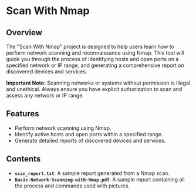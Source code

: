 # Scan With Nmap

## Overview
The "Scan With Nmap" project is designed to help users learn how to perform network scanning and reconnaissance using Nmap. This tool will guide you through the process of identifying hosts and open ports on a specified network or IP range, and generating a comprehensive report on discovered devices and services.

**Important Note:** Scanning networks or systems without permission is illegal and unethical. Always ensure you have explicit authorization to scan and assess any network or IP range.

## Features
- Perform network scanning using Nmap.
- Identify active hosts and open ports within a specified range.
- Generate detailed reports of discovered devices and services.

## Contents
- **`scan_report.txt`**: A sample report generated from a Nmap scan.
- **`Basic-Network-Scanning-with-Nmap.pdf`**: A sample report containing all the process and commands used with pictures.
